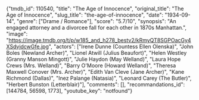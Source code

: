 {"tmdb_id": 110540, "title": "The Age of Innocence", "original_title": "The Age of Innocence", "slug_title": "the-age-of-innocence", "date": "1934-09-14", "genre": ["Drame / Romance"], "score": "5.7/10", "synopsis": "An engaged attorney and a divorcee fall for each other in 1870s Manhattan.", "image": "https://image.tmdb.org/t/p/w185_and_h278_bestv2/kRmyQT8SGPOacGy4XSdvjdcwGfe.jpg", "actors": ["Irene Dunne (Countess Ellen Olenska)", "John Boles (Newland Archer)", "Lionel Atwill (Julius Beaufort)", "Helen Westley (Granny Manson Mingott)", "Julie Haydon (May Welland)", "Laura Hope Crews (Mrs. Welland)", "Barry O'Moore (Howard Welland)", "Theresa Maxwell Conover (Mrs. Archer)", "Edith Van Cleve (Jane Archer)", "Kane Richmond (Dallas)", "Inez Palange (Natasia)", "Leonard Carey (The Butler)", "Herbert Bunston (Letterblair)"], "comments": [], "recommandations_id": [144784, 56598, 1773], "youtube_key": "notfound"}